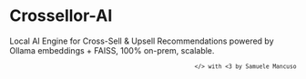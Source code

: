 # Crossellor-AI
Local AI Engine for Cross-Sell &amp; Upsell Recommendations powered by Ollama embeddings + FAISS, 100% on-prem, scalable.

<div align="right">
  <sub><code>&lt;/&gt; with <3 by Samuele Mancuso</code></sub>
</div>
